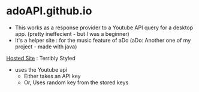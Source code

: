 # adoAPI.github.io
* This works as a response provider to a Youtube API query for a desktop app. (pretty ineffecient - but I was a beginner)
* It's a helper site : for the music feature of aDo (aDo: Another one of my project - made with java)

[Hosted Site](https://maruf22-dev.github.io/adoAPI.github.io/API.html) : Terribly Styled

* uses the Youtube api
  - Either takes an API key
  - Or, Uses random key from the stored keys
